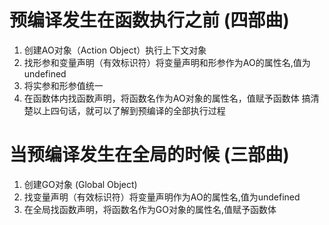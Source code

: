 # 预编译发生在函数执行之前 (四部曲)
1. 创建AO对象（Action Object）执行上下文对象
2. 找形参和变量声明（有效标识符）将变量声明和形参作为AO的属性名,值为undefined
3. 将实参和形参值统一
4. 在函数体内找函数声明，将函数名作为AO对象的属性名，值赋予函数体
搞清楚以上四句话，就可以了解到预编译的全部执行过程


# 当预编译发生在全局的时候 (三部曲)
1. 创建GO对象 (Global Object)
2. 找变量声明（有效标识符）将变量声明作为AO的属性名,值为undefined
3. 在全局找函数声明，将函数名作为GO对象的属性名,值赋予函数体